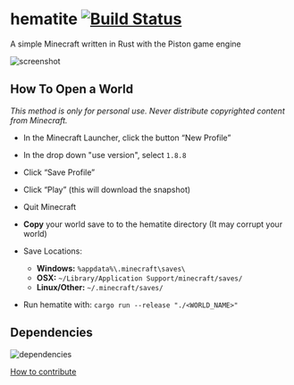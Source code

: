 # hematite [![Build Status](https://travis-ci.org/PistonDevelopers/hematite.svg?branch=master)](https://travis-ci.org/PistonDevelopers/hematite)

A simple Minecraft written in Rust with the Piston game engine

![screenshot](./screenshot.png)

## How To Open a World

*This method is only for personal use. Never distribute copyrighted content from Minecraft.*

* In the Minecraft Launcher, click the button “New Profile”
* In the drop down "use version", select `1.8.8`
* Click “Save Profile”
* Click “Play” (this will download the snapshot)
* Quit Minecraft

* **Copy** your world save to to the hematite directory (It may corrupt your world)
* Save Locations:
  * **Windows:** `%appdata%\.minecraft\saves\`
  * **OSX:** `~/Library/Application Support/minecraft/saves/`
  * **Linux/Other:** `~/.minecraft/saves/`
* Run hematite with: `cargo run --release "./<WORLD_NAME>"`

## Dependencies

![dependencies](./Cargo.png)

[How to contribute](https://github.com/PistonDevelopers/piston/blob/master/CONTRIBUTING.md)
